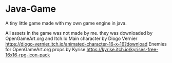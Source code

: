 # Java-Game
A tiny little game made with my own game engine in java.

All assets in the game was not made by me. they was downloaded by OpenGameArt.org and Itch.Io
Main character by Diogo Vernier
https://diogo-vernier.itch.io/animated-character-16-x-16?download
Enemies for OpenGameArt.org
props by Kyrise
https://kyrise.itch.io/kyrises-free-16x16-rpg-icon-pack
